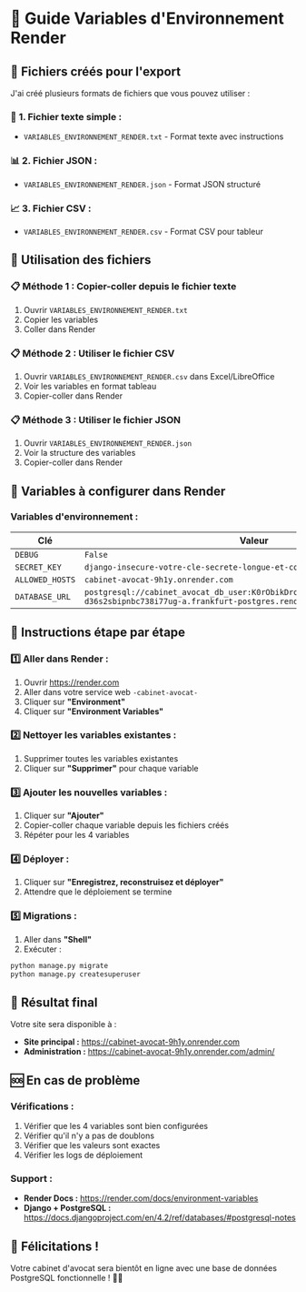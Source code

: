 # 🔧 Guide Variables d'Environnement Render

## 📁 **Fichiers créés pour l'export**

J'ai créé plusieurs formats de fichiers que vous pouvez utiliser :

### 📄 **1. Fichier texte simple :**
- `VARIABLES_ENVIRONNEMENT_RENDER.txt` - Format texte avec instructions

### 📊 **2. Fichier JSON :**
- `VARIABLES_ENVIRONNEMENT_RENDER.json` - Format JSON structuré

### 📈 **3. Fichier CSV :**
- `VARIABLES_ENVIRONNEMENT_RENDER.csv` - Format CSV pour tableur

## 🚀 **Utilisation des fichiers**

### **📋 Méthode 1 : Copier-coller depuis le fichier texte**

1. Ouvrir `VARIABLES_ENVIRONNEMENT_RENDER.txt`
2. Copier les variables
3. Coller dans Render

### **📋 Méthode 2 : Utiliser le fichier CSV**

1. Ouvrir `VARIABLES_ENVIRONNEMENT_RENDER.csv` dans Excel/LibreOffice
2. Voir les variables en format tableau
3. Copier-coller dans Render

### **📋 Méthode 3 : Utiliser le fichier JSON**

1. Ouvrir `VARIABLES_ENVIRONNEMENT_RENDER.json`
2. Voir la structure des variables
3. Copier-coller dans Render

## 🔧 **Variables à configurer dans Render**

### **Variables d'environnement :**

| Clé | Valeur |
|-----|--------|
| `DEBUG` | `False` |
| `SECRET_KEY` | `django-insecure-votre-cle-secrete-longue-et-complexe` |
| `ALLOWED_HOSTS` | `cabinet-avocat-9h1y.onrender.com` |
| `DATABASE_URL` | `postgresql://cabinet_avocat_db_user:K0rObikDroqb8pvEp6yMcFGrfBrAF8bm@dpg-d36s2sbipnbc738i77ug-a.frankfurt-postgres.render.com/cabinet_avocat_db` |

## 📝 **Instructions étape par étape**

### **1️⃣ Aller dans Render :**
1. Ouvrir https://render.com
2. Aller dans votre service web `-cabinet-avocat-`
3. Cliquer sur **"Environment"**
4. Cliquer sur **"Environment Variables"**

### **2️⃣ Nettoyer les variables existantes :**
1. Supprimer toutes les variables existantes
2. Cliquer sur **"Supprimer"** pour chaque variable

### **3️⃣ Ajouter les nouvelles variables :**
1. Cliquer sur **"Ajouter"**
2. Copier-coller chaque variable depuis les fichiers créés
3. Répéter pour les 4 variables

### **4️⃣ Déployer :**
1. Cliquer sur **"Enregistrez, reconstruisez et déployer"**
2. Attendre que le déploiement se termine

### **5️⃣ Migrations :**
1. Aller dans **"Shell"**
2. Exécuter :
```bash
python manage.py migrate
python manage.py createsuperuser
```

## 🎯 **Résultat final**

Votre site sera disponible à :
- **Site principal :** https://cabinet-avocat-9h1y.onrender.com
- **Administration :** https://cabinet-avocat-9h1y.onrender.com/admin/

## 🆘 **En cas de problème**

### **Vérifications :**
1. Vérifier que les 4 variables sont bien configurées
2. Vérifier qu'il n'y a pas de doublons
3. Vérifier que les valeurs sont exactes
4. Vérifier les logs de déploiement

### **Support :**
- **Render Docs :** https://render.com/docs/environment-variables
- **Django + PostgreSQL :** https://docs.djangoproject.com/en/4.2/ref/databases/#postgresql-notes

## 🎉 **Félicitations !**

Votre cabinet d'avocat sera bientôt en ligne avec une base de données PostgreSQL fonctionnelle ! 🚀✨
